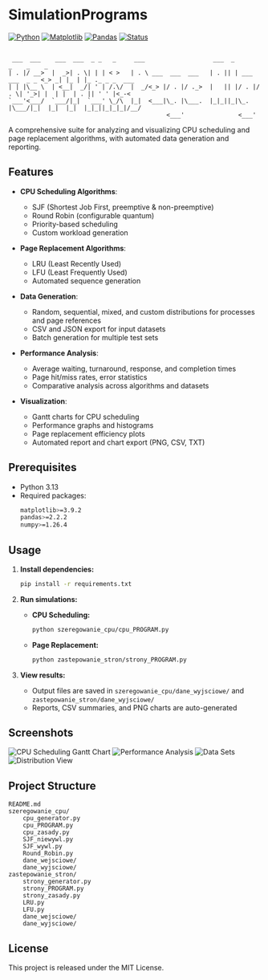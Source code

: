 # SimulationPrograms

[![Python](https://img.shields.io/badge/Python-3.13-blue.svg)](https://www.python.org/)
[![Matplotlib](https://img.shields.io/badge/Matplotlib-3.9.2-red.svg)](https://pypi.org/project/matplotlib/)
[![Pandas](https://img.shields.io/badge/Pandas-2.2.2-yellow.svg)](https://pypi.org/project/pandas/)
[![Status](https://img.shields.io/badge/Status-Beta-orange.svg)]()

```

 ___  ___    ___  ___  _ _   _     ___                   ___  _                 _    _    _              
| . |/ __>  |  _>| . \| | | < >   | . \ ___  ___  ___   | . || | ___  ___  _ _ <_> _| |_ | |_ ._ _ _  ___
| | |\__ \  | <__|  _/| ' | /.\/  |  _/<_> |/ . |/ ._>  |   || |/ . |/ . \| '_>| |  | |  | . || ' ' |<_-<
`___'<___/  `___/|_|  `___' \_/\  |_|  <___|\_. |\___.  |_|_||_|\_. |\___/|_|  |_|  |_|  |_|_||_|_|_|/__/
                                            <___'               <___'                                    

```

A comprehensive suite for analyzing and visualizing CPU scheduling and page replacement algorithms, with automated data generation and reporting.

## Features

- **CPU Scheduling Algorithms**:
  - SJF (Shortest Job First, preemptive & non-preemptive)
  - Round Robin (configurable quantum)
  - Priority-based scheduling
  - Custom workload generation

- **Page Replacement Algorithms**:
  - LRU (Least Recently Used)
  - LFU (Least Frequently Used)
  - Automated sequence generation

- **Data Generation**:
  - Random, sequential, mixed, and custom distributions for processes and page references
  - CSV and JSON export for input datasets
  - Batch generation for multiple test sets

- **Performance Analysis**:
  - Average waiting, turnaround, response, and completion times
  - Page hit/miss rates, error statistics
  - Comparative analysis across algorithms and datasets

- **Visualization**:
  - Gantt charts for CPU scheduling
  - Performance graphs and histograms
  - Page replacement efficiency plots
  - Automated report and chart export (PNG, CSV, TXT)

## Prerequisites

- Python 3.13
- Required packages:
  ```bash
  matplotlib>=3.9.2
  pandas>=2.2.2
  numpy>=1.26.4
  ```

## Usage

1. **Install dependencies:**
   ```bash
   pip install -r requirements.txt
   ```

3. **Run simulations:**
   - **CPU Scheduling:**
     ```bash
     python szeregowanie_cpu/cpu_PROGRAM.py
     ```
   - **Page Replacement:**
     ```bash
     python zastepowanie_stron/strony_PROGRAM.py
     ```

4. **View results:**
   - Output files are saved in `szeregowanie_cpu/dane_wyjsciowe/` and `zastepowanie_stron/dane_wyjsciowe/`
   - Reports, CSV summaries, and PNG charts are auto-generated


## Screenshots

![CPU Scheduling Gantt Chart](https://github.com/user-attachments/assets/b6293cc8-86d5-44fb-b69c-bee71dd9b673)
![Performance Analysis](https://github.com/user-attachments/assets/ae1f0b9d-70df-4373-b79a-29b827c7ea34)
![Data Sets](https://github.com/user-attachments/assets/ac8ed108-3784-45c4-aaff-3e7f0e430402)
![Distribution View](https://github.com/user-attachments/assets/7104f9d1-6ebb-4bde-9cb4-c1438117932b)

## Project Structure

```
README.md
szeregowanie_cpu/
    cpu_generator.py
    cpu_PROGRAM.py
    cpu_zasady.py
    SJF_niewywl.py
    SJF_wywl.py
    Round_Robin.py
    dane_wejsciowe/
    dane_wyjsciowe/
zastepowanie_stron/
    strony_generator.py
    strony_PROGRAM.py
    strony_zasady.py
    LRU.py
    LFU.py
    dane_wejsciowe/
    dane_wyjsciowe/
```

## License

This project is released under the MIT License.
